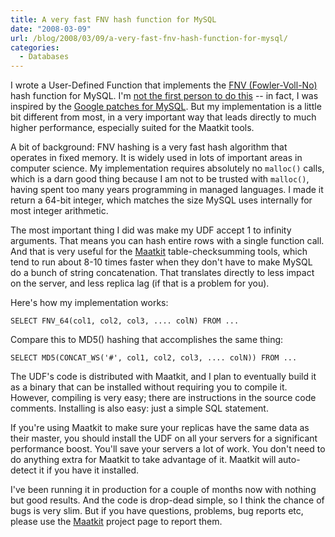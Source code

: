 ```yaml
---
title: A very fast FNV hash function for MySQL
date: "2008-03-09"
url: /blog/2008/03/09/a-very-fast-fnv-hash-function-for-mysql/
categories:
  - Databases
---
```

I wrote a User-Defined Function that implements the [FNV (Fowler-Voll-No)](http://isthe.com/chongo/tech/comp/fnv/) hash function for MySQL. I'm [not the first person to do this](http://www.radwin.org/michael/blog/2007/03/mysql_user_defined_functio.html) -- in fact, I was inspired by the [Google patches for MySQL](http://code.google.com/p/google-mysql-tools/). But my implementation is a little bit different from most, in a very important way that leads directly to much higher performance, especially suited for the Maatkit tools.

A bit of background: FNV hashing is a very fast hash algorithm that operates in fixed memory. It is widely used in lots of important areas in computer science. My implementation requires absolutely no `malloc()` calls, which is a darn good thing because I am not to be trusted with `malloc()`, having spent too many years programming in managed languages. I made it return a 64-bit integer, which matches the size MySQL uses internally for most integer arithmetic.

The most important thing I did was make my UDF accept 1 to infinity arguments. That means you can hash entire rows with a single function call. And that is very useful for the [Maatkit](http://code.google.com/p/maatkit/) table-checksumming tools, which tend to run about 8-10 times faster when they don't have to make MySQL do a bunch of string concatenation. That translates directly to less impact on the server, and less replica lag (if that is a problem for you).

Here's how my implementation works:

```
SELECT FNV_64(col1, col2, col3, .... colN) FROM ...
```

Compare this to MD5() hashing that accomplishes the same thing:

```
SELECT MD5(CONCAT_WS('#', col1, col2, col3, .... colN)) FROM ...
```

The UDF's code is distributed with Maatkit, and I plan to eventually build it as a binary that can be installed without requiring you to compile it. However, compiling is very easy; there are instructions in the source code comments. Installing is also easy: just a simple SQL statement.

If you're using Maatkit to make sure your replicas have the same data as their master, you should install the UDF on all your servers for a significant performance boost. You'll save your servers a lot of work. You don't need to do anything extra for Maatkit to take advantage of it. Maatkit will auto-detect it if you have it installed.

I've been running it in production for a couple of months now with nothing but good results. And the code is drop-dead simple, so I think the chance of bugs is very slim. But if you have questions, problems, bug reports etc, please use the [Maatkit](http://code.google.com/p/maatkit/) project page to report them.


